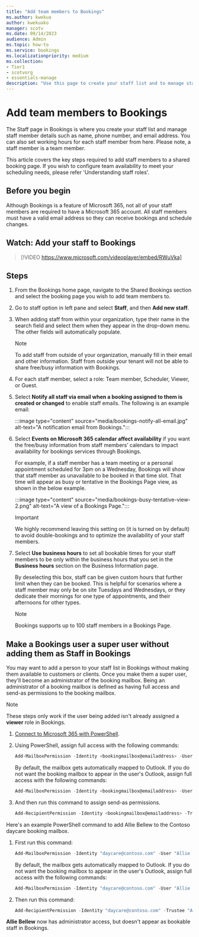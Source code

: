 ```yaml
---
title: "Add team members to Bookings"
ms.author: kwekua
author: kwekuako
manager: scotv
ms.date: 09/14/2023
audience: Admin
ms.topic: how-to
ms.service: bookings
ms.localizationpriority: medium
ms.collection: 
- Tier1
- scotvorg
- essentials-manage
description: "Use this page to create your staff list and to manage staff member details such as name, phone number, and email address."
---
```


# Add team members to Bookings

The Staff page in Bookings is where you create your staff list and manage staff member details such as name, phone number, and email address. You can also set working hours for each staff member from here. Please note, a staff member is a team member.

This article covers the key steps required to add staff members to a shared booking page. If you wish to configure team availability to meet your scheduling needs, please refer 'Understanding staff roles'.

## Before you begin

Although Bookings is a feature of Microsoft 365, not all of your staff members are required to have a Microsoft 365 account. All staff members must have a valid email address so they can receive bookings and schedule changes.

## Watch: Add your staff to Bookings

> [!VIDEO https://www.microsoft.com/videoplayer/embed/RWuVka]

## Steps

1. From the Bookings home page, navigate to the Shared Bookings section and select the booking page you wish to add team members to.

2. Go to staff option in left pane and select **Staff**, and then **Add new staff**.

3. When adding staff from within your organization, type their name in the search field and select them when they appear in the drop-down menu. The other fields will automatically populate.

    > [!NOTE]
    > To add staff from outside of your organization, manually fill in their email and other information. Staff from outside your tenant will not be able to share free/busy information with Bookings.

4. For each staff member, select a role: Team member, Scheduler, Viewer, or Guest.

5. Select **Notify all staff via email when a booking assigned to them is created or changed** to enable staff emails. The following is an example email:

    :::image type="content" source="media/bookings-notify-all-email.jpg" alt-text="A notification email from Bookings.":::

6. Select **Events on Microsoft 365 calendar affect availability** if you want the free/busy information from staff members’ calendars to impact availability for bookings services through Bookings.

    For example, if a staff member has a team meeting or a personal appointment scheduled for 3pm on a Wednesday, Bookings will show that staff member as unavailable to be booked in that time slot. That time will appear as busy or tentative in the Bookings Page view, as shown in the below example.

    :::image type="content" source="media/bookings-busy-tentative-view-2.png" alt-text="A view of a Bookings Page.":::

    > [!IMPORTANT]
    > We highly recommend leaving this setting on (it is turned on by default) to avoid double-bookings and to optimize the availability of your staff members.

7. Select **Use business hours** to set all bookable times for your staff members to be only within the business hours that you set in the **Business hours** section on the Business Information page.

    By deselecting this box, staff can be given custom hours that further limit when they can be booked. This is helpful for scenarios where a staff member may only be on site Tuesdays and Wednesdays, or they dedicate their mornings for one type of appointments, and their afternoons for other types.

    > [!NOTE]
    > Bookings supports up to 100 staff members in a Bookings Page.

## Make a Bookings user a super user without adding them as Staff in Bookings

You may want to add a person to your staff list in Bookings without making them available to customers or clients. Once you make them a super user, they'll become an administrator of the booking mailbox. Being an administrator of a booking mailbox is defined as having full access and send-as permissions to the booking mailbox.

> [!NOTE]
> These steps only work if the user being added isn't already assigned a **viewer** role in Bookings.

1. [Connect to Microsoft 365 with PowerShell](/office365/enterprise/powershell/connect-to-office-365-powershell#connect-with-the-microsoft-azure-active-directory-module-for-windows-powershell).

2. Using PowerShell, assign full access with the following commands:

    ```powershell
    Add-MailboxPermission -Identity <bookingmailbox@emailaddress> -User <adminusers@emailaddress> -AccessRights FullAccess -Deny:$false
    ```

    By default, the mailbox gets automatically mapped to Outlook. If you do not want the booking mailbox to appear in the user's Outlook, assign full access with the following commands:

     ```powershell 
    Add-MailboxPermission -Identity <bookingmailbox@emailaddress> -User <adminusers@emailaddress> -AccessRights FullAccess -Deny:$false -AutoMapping:$false
    ```

3. And then run this command to assign send-as permissions.

    ```powershell
    Add-RecipientPermission -Identity <bookingmailbox@emailaddress> -Trustee <adminusers@emailaddress> -AccessRights SendAs -Confirm:$false
    ```

Here's an example PowerShell command to add Allie Bellew to the Contoso daycare booking mailbox.

1. First run this command:

    ```powershell
    Add-MailboxPermission -Identity "daycare@contoso.com" -User "Allie Bellew" -AccessRights FullAccess -InheritanceType All
    ```
     By default, the mailbox gets automatically mapped to Outlook. If you do not want the booking mailbox to appear in the user's Outlook, assign full access with the following commands:
     
      ```powershell
    Add-MailboxPermission -Identity "daycare@contoso.com" -User "Allie Bellew" -AccessRights FullAccess -AutoMapping:$false -InheritanceType All
    ```

2. Then run this command:

    ```powershell
    Add-RecipientPermission -Identity "daycare@contoso.com" -Trustee "Allie Bellew" -AccessRights SendAs -Confirm:$false
    ```

**Allie Bellew** now has administrator access, but doesn't appear as bookable staff in Bookings.
